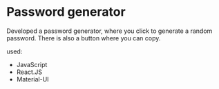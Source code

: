 # Password generator

Developed a password generator, where you click to generate a random password. There is also a button where you can copy.

used:

- JavaScript
- React.JS
- Material-UI
  
